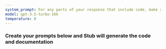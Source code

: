 ```yaml
---
system_prompt: For any parts of your response that include code, make sure to include the filename along with the backtick and the code snippets. For any environment variables, use stubuser and stubpassword as the login. For any commands, auto confirm any prompts on stdin. 
model: gpt-3.5-turbo-16k
temperature: 0
---
```




### Create your prompts below and Stub will generate the code and documentation




